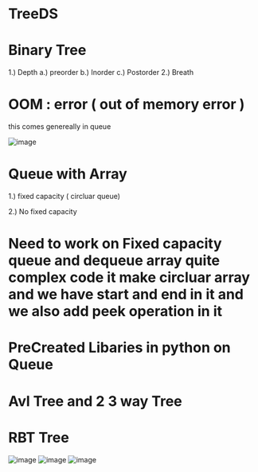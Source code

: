 # TreeDS
# Binary Tree
1.) Depth
  a.) preorder
  b.) Inorder
  c.) Postorder
2.) Breath


# OOM : error ( out of memory error )
this comes genereally in queue 

![image](https://user-images.githubusercontent.com/74093567/215320143-303c89b9-2766-441f-b6a5-79544fbc3f7f.png)

# Queue with Array 
1.) fixed capacity ( circluar queue)


2.) No fixed capacity


# Need to work on Fixed capacity queue and dequeue array quite complex code it make circluar array and we have start and end in it and we also add peek operation in it
# PreCreated Libaries in python on Queue


# Avl Tree and 2 3 way Tree


# RBT Tree
![image](https://user-images.githubusercontent.com/74093567/220585354-bb3107d1-6559-4adb-8f5b-3dfe209a9872.png)
![image](https://user-images.githubusercontent.com/74093567/220597610-2dced538-5c64-4741-8e2c-234e0c463c04.png)
![image](https://user-images.githubusercontent.com/74093567/220599079-38f208fd-b3d2-4d38-817e-cb6e25df4e32.png)


